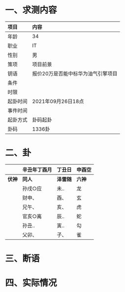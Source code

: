 # 一、求测内容
|项目|内容|
|:-|:-|
|年龄|34|
|职业|IT|
|性别|男|
|策项|项目前景|
|钥语|报价20万是否能中标华为油气引擎项目|
|条件||
|时限||
|起卦时间|2021年09月26日18点|
|事件时间||
|起卦方式|卦码起卦|
|卦码|1336卦|

# 二、卦
||辛丑年丁酉月|丁丑日|申酉空|
|:-|:-|:-|:-|
|**伏神**|**同人**|**泽雷随**|**六神**|
||孙戌○应|未..|龙|
||财申、|酉、|玄|
||兄午、|亥、|虎|
||官亥○离|辰..|蛇|
||孙丑..|寅..|勾|
||父卯、|子、|雀|


# 三、断语

# 四、实际情况